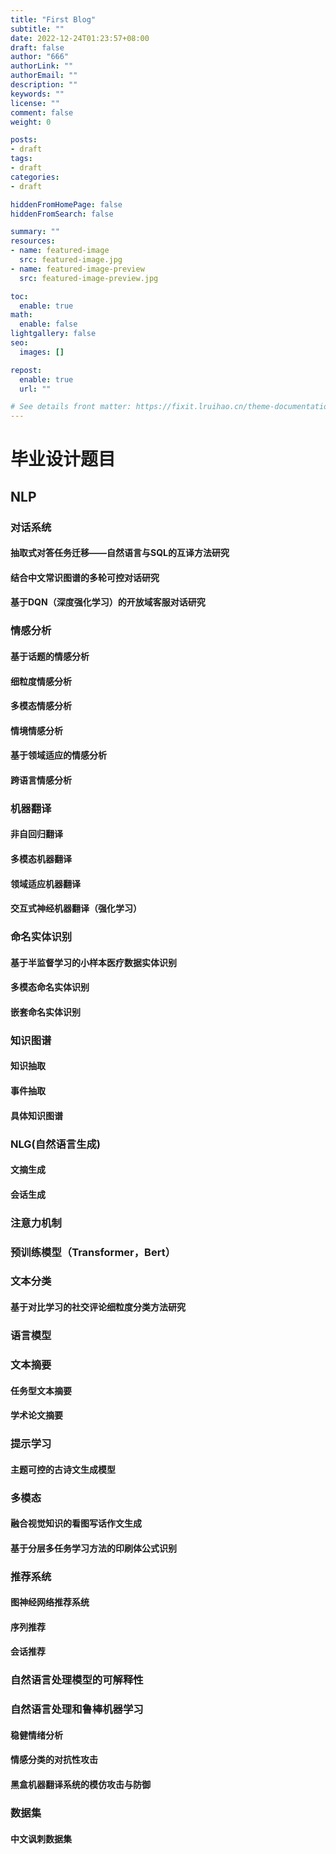 ```yaml
---
title: "First Blog"
subtitle: ""
date: 2022-12-24T01:23:57+08:00
draft: false
author: "666"
authorLink: ""
authorEmail: ""
description: ""
keywords: ""
license: ""
comment: false
weight: 0

posts:
- draft
tags:
- draft
categories:
- draft

hiddenFromHomePage: false
hiddenFromSearch: false

summary: ""
resources:
- name: featured-image
  src: featured-image.jpg
- name: featured-image-preview
  src: featured-image-preview.jpg

toc:
  enable: true
math:
  enable: false
lightgallery: false
seo:
  images: []

repost:
  enable: true
  url: ""

# See details front matter: https://fixit.lruihao.cn/theme-documentation-content/#front-matter
---
```


# 毕业设计题目

## NLP

### 对话系统

#### 抽取式对答任务迁移——自然语言与SQL的互译方法研究

#### 结合中文常识图谱的多轮可控对话研究

#### 基于DQN（深度强化学习）的开放域客服对话研究

### 情感分析

#### 基于话题的情感分析

#### 细粒度情感分析

#### 多模态情感分析

#### 情境情感分析

#### 基于领域适应的情感分析

#### 跨语言情感分析

### 机器翻译

#### 非自回归翻译

#### 多模态机器翻译

#### 领域适应机器翻译

#### 交互式神经机器翻译（强化学习）

### 命名实体识别

#### 基于半监督学习的小样本医疗数据实体识别

#### 多模态命名实体识别

#### 嵌套命名实体识别

### 知识图谱

#### 知识抽取

#### 事件抽取

#### 具体知识图谱

### NLG(自然语言生成)

#### 文摘生成

#### 会话生成

### 注意力机制

### 预训练模型（Transformer，Bert）

### 文本分类

#### 基于对比学习的社交评论细粒度分类方法研究

### 语言模型

### 文本摘要

#### 任务型文本摘要

#### 学术论文摘要

### 提示学习

#### 主题可控的古诗文生成模型

### 多模态

#### 融合视觉知识的看图写话作文生成

#### 基于分层多任务学习方法的印刷体公式识别

### 推荐系统

#### 图神经网络推荐系统

#### **序列推荐**

#### **会话推荐**

### 自然语言处理模型的可解释性

### 自然语言处理和鲁棒机器学习

#### 稳健情绪分析

#### 情感分类的对抗性攻击

#### 黑盒机器翻译系统的模仿攻击与防御

### 数据集

#### 中文讽刺数据集

